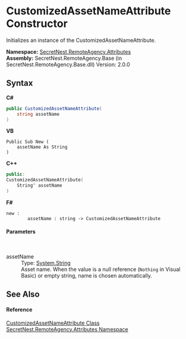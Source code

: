 # CustomizedAssetNameAttribute Constructor 
 

Initializes an instance of the CustomizedAssetNameAttribute.

**Namespace:**&nbsp;<a href="N_SecretNest_RemoteAgency_Attributes">SecretNest.RemoteAgency.Attributes</a><br />**Assembly:**&nbsp;SecretNest.RemoteAgency.Base (in SecretNest.RemoteAgency.Base.dll) Version: 2.0.0

## Syntax

**C#**<br />
``` C#
public CustomizedAssetNameAttribute(
	string assetName
)
```

**VB**<br />
``` VB
Public Sub New ( 
	assetName As String
)
```

**C++**<br />
``` C++
public:
CustomizedAssetNameAttribute(
	String^ assetName
)
```

**F#**<br />
``` F#
new : 
        assetName : string -> CustomizedAssetNameAttribute
```


#### Parameters
&nbsp;<dl><dt>assetName</dt><dd>Type: <a href="https://docs.microsoft.com/dotnet/api/system.string" target="_blank">System.String</a><br />Asset name. When the value is a null reference (`Nothing` in Visual Basic) or empty string, name is chosen automatically.</dd></dl>

## See Also


#### Reference
<a href="T_SecretNest_RemoteAgency_Attributes_CustomizedAssetNameAttribute">CustomizedAssetNameAttribute Class</a><br /><a href="N_SecretNest_RemoteAgency_Attributes">SecretNest.RemoteAgency.Attributes Namespace</a><br />